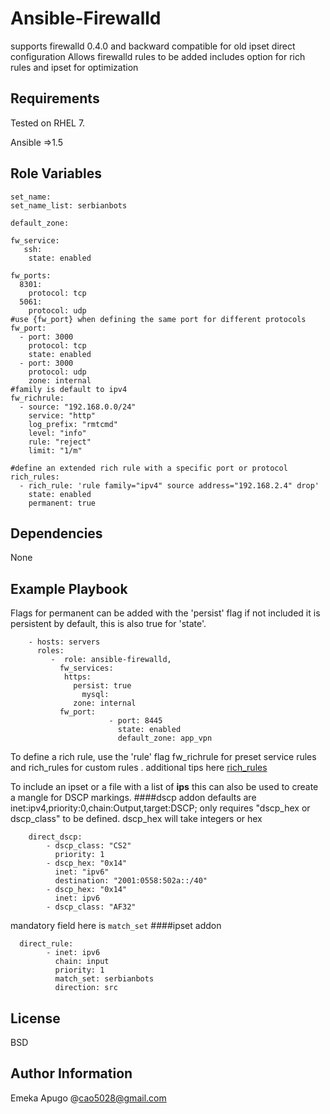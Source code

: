 Ansible-Firewalld
=========
supports firewalld 0.4.0 and backward compatible for old ipset direct configuration
Allows firewalld rules to be added includes option for rich rules and ipset for optimization


Requirements
------------
Tested on RHEL 7.

Ansible =>1.5 

Role Variables
--------------
```
set_name:
set_name_list: serbianbots
```
```
default_zone:

fw_service:
   ssh: 
    state: enabled

fw_ports:
  8301:
    protocol: tcp
  5061:
    protocol: udp
#use {fw_port} when defining the same port for different protocols
fw_port:
  - port: 3000
    protocol: tcp
    state: enabled
  - port: 3000
    protocol: udp
    zone: internal
#family is default to ipv4
fw_richrule:
  - source: "192.168.0.0/24"
    service: "http"
    log_prefix: "rmtcmd"
    level: "info"
    rule: "reject"
    limit: "1/m"
    
#define an extended rich rule with a specific port or protocol
rich_rules:
  - rich_rule: 'rule family="ipv4" source address="192.168.2.4" drop'
    state: enabled
    permanent: true
```

Dependencies
------------

None

Example Playbook
----------------

Flags for permanent can be added with the 'persist' flag if not included it is persistent by default, this is also true for 'state'. 
```
    - hosts: servers
      roles:
         -  role: ansible-firewalld,
		   fw_services:
			https:
			  persist: true 
		        mysql:
			  zone: internal
		   fw_port:
                      - port: 8445
                        state: enabled
                        default_zone: app_vpn
```

To define a rich rule, use the 'rule' flag fw\_richrule for preset service rules and rich\_rules for custom rules . additional tips here [rich_rules](https://fedoraproject.org/wiki/Features/FirewalldRichLanguage)


To include an ipset or a file with a list of **ips** this can also be used to create a mangle for DSCP markings.
####dscp addon 
defaults are inet:ipv4,priority:0,chain:Output,target:DSCP; only requires "dscp\_hex or dscp\_class" to be defined. 
dscp_hex will take integers or hex
```
    direct_dscp:
        - dscp_class: "CS2"
          priority: 1
        - dscp_hex: "0x14"
          inet: "ipv6"
          destination: "2001:0558:502a::/40"
        - dscp_hex: "0x14"
          inet: ipv6
        - dscp_class: "AF32"
```
mandatory field here is `match_set`
####ipset addon
```
  direct_rule:
        - inet: ipv6
          chain: input
          priority: 1
          match_set: serbianbots
          direction: src
```


License
-------

BSD

Author Information
------------------
Emeka Apugo @cao5028@gmail.com

